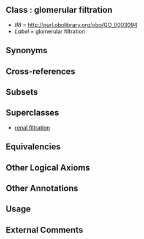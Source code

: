 
## Class : glomerular filtration

 * *IRI* = http://purl.obolibrary.org/obo/GO_0003094
 * *Label* = glomerular filtration

## Synonyms


## Cross-references


## Subsets


## Superclasses

 * [renal filtration](../../GO/05/GO_0097205.md)

## Equivalencies


## Other Logical Axioms


## Other Annotations


## Usage


## External Comments

